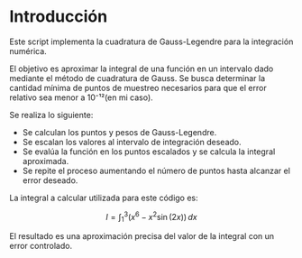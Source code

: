 # Introducción

Este script implementa la cuadratura de Gauss-Legendre para la integración numérica.

El objetivo es aproximar la integral de una función en un intervalo dado mediante
el método de cuadratura de Gauss. Se busca determinar la cantidad mínima de puntos
de muestreo necesarios para que el error relativo sea menor a 10⁻¹²(en mi caso).

Se realiza lo siguiente:

- Se calculan los puntos y pesos de Gauss-Legendre.
- Se escalan los valores al intervalo de integración deseado.
- Se evalúa la función en los puntos escalados y se calcula la integral aproximada.
- Se repite el proceso aumentando el número de puntos hasta alcanzar el error deseado.

La integral a calcular utilizada para este código es:

$$
I = \int_{1}^{3} \left( x^6 - x^2 \sin(2x) \right) \,dx
$$

El resultado es una aproximación precisa del valor de la integral con un error controlado.
